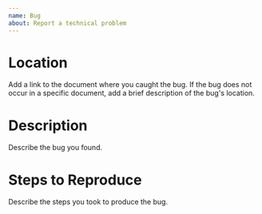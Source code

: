 ```yaml
---
name: Bug
about: Report a technical problem
---
```


# Location
Add a link to the document where you caught the bug.
If the bug does not occur in a specific document,
add a brief description of the bug's location.

# Description
Describe the bug you found.

# Steps to Reproduce
Describe the steps you took to produce the bug.
